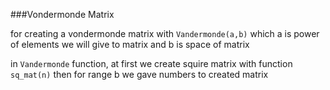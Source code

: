 ###Vondermonde Matrix

for creating a vondermonde matrix with ```Vandermonde(a,b)``` which a is power of elements we will give to matrix and b is space of matrix<br>

in ```Vandermonde``` function, at first we create squire matrix with function ```sq_mat(n)``` then for range b we gave numbers to created matrix
